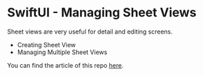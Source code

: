 # SwiftUI - Managing Sheet Views
Sheet views are very useful for detail and editing screens.

* Creating Sheet View
* Managing Multiple Sheet Views

You can find the article of this repo [here](https://medium.com/turkishkit/swiftui-managing-sheet-views-432bf129108e).
